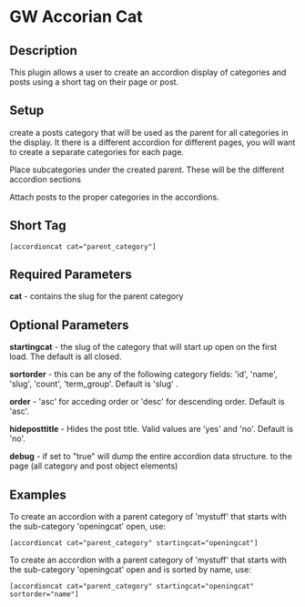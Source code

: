 GW Accorian Cat
===============

<h2>Description</h2>

<p>
	This plugin allows a user to create an accordion display of categories and posts using a short tag on their page or post.
</p>

<h2>Setup</h2>

<p>
	create a posts category that will be used as the parent for all categories in the display. It there is a different accordion for different pages, you will want to create a separate categories for each page.
</p>
<p>
	Place subcategories under the created parent. These will be the different accordion sections
</p>
<p>
	Attach posts to the proper categories in the accordions.
</p>

<h2>Short Tag</h2>

<p>
	<code>[accordioncat cat="parent_category"]</code>
</p>

<h2>Required Parameters</h2>

<p>
	<strong>cat</strong> - contains the slug for the parent category
</p>

<h2>Optional Parameters</h2>

<p>
	<strong>startingcat</strong> - the slug of the category that will start up open on the first load. The default is all closed.
</p>
<p>
	<strong>sortorder</strong> - this can be any of the following category fields:  'id', 'name', 'slug', 'count', 'term_group'. Default is 'slug' .
</p>
<p>
	<strong>order</strong> - 'asc' for acceding order or 'desc' for descending order. Default is 'asc'.
</p>
<p>
	<strong>hideposttitle</strong> - Hides the post title. Valid values are 'yes' and 'no'. Default is 'no'.
</p>
<p>
	<strong>debug</strong> - if set to "true" will dump the entire accordion data structure. to the page (all category and post object elements)
</p>

<h2>Examples</h2>

<p>
	To create an accordion with a parent category of 'mystuff' that starts with the sub-category 'openingcat' open, use:
</p>
<p>
	<code>[accordioncat cat="parent_category" startingcat="openingcat"]</code>
</p>
<p>
	To create an accordion with a parent category of 'mystuff' that starts with the sub-category 'openingcat' open and is sorted by name, use:
</p>
<p>
	<code>[accordioncat cat="parent_category" startingcat="openingcat" sortorder="name"]</code>
</p>
